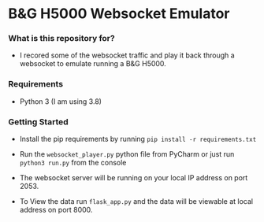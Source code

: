 # B&G H5000 Websocket Emulator


### What is this repository for? ###

* I recored some of the websocket traffic and play it back through a websocket to emulate running a B&G H5000.


### Requirements ###

* Python 3 (I am using 3.8)

### Getting Started ###

* Install the pip requirements by running
 `pip install -r requirements.txt`
 
 * Run the `websocket_player.py` python file from PyCharm or just run `python3 run.py` from the console
 * The websocket server will be running on your local IP address on port 2053.
 * To View the data run `flask_app.py` and the data will be viewable at local address on port 8000.
